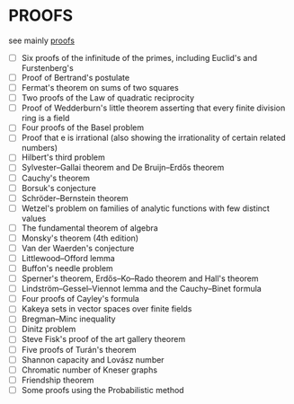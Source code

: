 
# PROOFS


see mainly [proofs](https://en.wikipedia.org/wiki/List_of_mathematical_proofs)

- [ ] Six proofs of the infinitude of the primes, including Euclid's and Furstenberg's
- [ ] Proof of Bertrand's postulate
- [ ] Fermat's theorem on sums of two squares
- [ ] Two proofs of the Law of quadratic reciprocity
- [ ] Proof of Wedderburn's little theorem asserting that every finite division ring is a field
- [ ] Four proofs of the Basel problem
- [ ] Proof that e is irrational (also showing the irrationality of certain related numbers)
- [ ] Hilbert's third problem
- [ ] Sylvester–Gallai theorem and De Bruijn–Erdős theorem
- [ ] Cauchy's theorem
- [ ] Borsuk's conjecture
- [ ] Schröder–Bernstein theorem
- [ ] Wetzel's problem on families of analytic functions with few distinct values
- [ ] The fundamental theorem of algebra
- [ ] Monsky's theorem (4th edition)
- [ ] Van der Waerden's conjecture
- [ ] Littlewood–Offord lemma
- [ ] Buffon's needle problem
- [ ] Sperner's theorem, Erdős–Ko–Rado theorem and Hall's theorem
- [ ] Lindström–Gessel–Viennot lemma and the Cauchy–Binet formula
- [ ] Four proofs of Cayley's formula
- [ ] Kakeya sets in vector spaces over finite fields
- [ ] Bregman–Minc inequality
- [ ] Dinitz problem
- [ ] Steve Fisk's proof of the art gallery theorem
- [ ] Five proofs of Turán's theorem
- [ ] Shannon capacity and Lovász number
- [ ] Chromatic number of Kneser graphs
- [ ] Friendship theorem
- [ ] Some proofs using the Probabilistic method